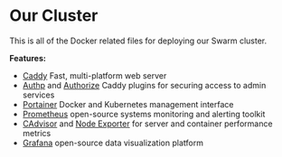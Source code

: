 # Our Cluster

This is all of the Docker related files for deploying our Swarm cluster.

**Features:**
- [Caddy]() Fast, multi-platform web server
- [Authp]() and [Authorize]() Caddy plugins for securing access to admin services
- [Portainer]() Docker and Kubernetes management interface
- [Prometheus]() open-source systems monitoring and alerting toolkit
- [CAdvisor]() and [Node Exporter]() for server and container performance metrics
- [Grafana]() open-source data visualization platform